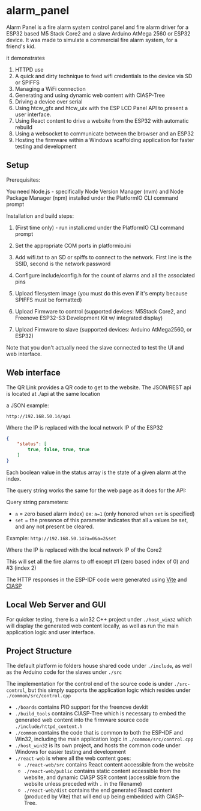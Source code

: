 # alarm_panel

Alarm Panel is a fire alarm system control panel and fire alarm driver for a ESP32 based M5 Stack Core2 and a slave Arduino AtMega 2560 or ESP32 device. It was made to simulate a commercial fire alarm system, for a friend's kid.

it demonstrates

1. HTTPD use
2. A quick and dirty technique to feed wifi credentials to the device via SD or SPIFFS
3. Managing a WiFi connection
4. Generating and using dynamic web content with ClASP-Tree 
5. Driving a device over serial
6. Using htcw_gfx and htcw_uix with the ESP LCD Panel API to present a user interface.
7. Using React content to drive a website from the ESP32 with automatic rebuild
8. Using a websocket to communicate between the browser and an ESP32
9. Hosting the firmware within a Windows scaffolding application for faster testing and development

## Setup

Prerequisites:

You need Node.js - specifically Node Version Manager (nvm) and Node Package Manager (npm) installed under the PlatformIO CLI command prompt

Installation and build steps:

1. (First time only) - run install.cmd under the PlatformIO CLI command prompt

2. Set the appropriate COM ports in platformio.ini

3. Add wifi.txt to an SD or spiffs to connect to the network. First line is the SSID, second is the network password

4. Configure include/config.h for the count of alarms and all the associated pins

5. Upload filesystem image (you must do this even if it's empty because SPIFFS must be formatted)

6. Upload Firmware to control (supported devices: M5Stack Core2, and Freenove ESP32-S3 Development Kit w/ integrated display)

7. Upload Firmware to slave (supported devices: Arduino AtMega2560, or ESP32)

Note that you don't actually need the slave connected to test the UI and web interface.

## Web interface
The QR Link provides a QR code to get to the website. The JSON/REST api is located at ./api at the same location

a JSON example:

`http://192.168.50.14/api`

Where the IP is replaced with the local network IP of the ESP32

```json
{
    "status": [
        true, false, true, true
    ]
}
```
Each boolean value in the status array is the state of a given alarm at the index.

The query string works the same for the web page as it does for the API:

Query string parameters:

- `a` = zero based alarm index) ex: `a=1` (only honored when `set` is specified)
- `set` = the presence of this parameter indicates that all `a` values be set, and any not present be cleared.

Example: `http://192.168.50.14?a=0&a=2&set`

Where the IP is replaced with the local network IP of the Core2

This will set all the fire alarms to off except #1 (zero based index of 0) and #3 (index 2)

The HTTP responses in the ESP-IDF code were generated using [Vite](https://vite.dev/) and [ClASP](https://github.com/codewitch-honey-crisis/clasp)

## Local Web Server and GUI

For quicker testing, there is a win32 C++ project under `./host_win32` which will display the generated web content locally, as well as run the main application logic and user interface.

## Project Structure

The default platform io folders house shared code under `./include`, as well as the Arduino code for the slaves under `./src`

The implementation for the control end of the source code is under `./src-control`, but this simply supports the application logic which resides under `./common/src/control.cpp`

- `./boards` contains PIO support for the freenove devkit
- `./build_tools` contains ClASP-Tree which is necessary to embed the generated web content into the firmware source code `./include/httpd_content.h`
- `./common` contains the code that is common to both the ESP-IDF and Win32, including the main application logic in `./common/src/control.cpp`
- `./host_win32` is its own project, and hosts the common code under Windows for easier testing and development
- `./react-web` is where all the web content goes:
   - `./react-web/src` contains React content accessible from the website
   - `./react-web/public` contains static content accessible from the website, and dynamic ClASP SSR content (accessible from the website unless preceded with `.` in the filename)
   - `./react-web/dist` contains the end generated React content (produced by Vite) that will end up being embedded with ClASP-Tree.
   


